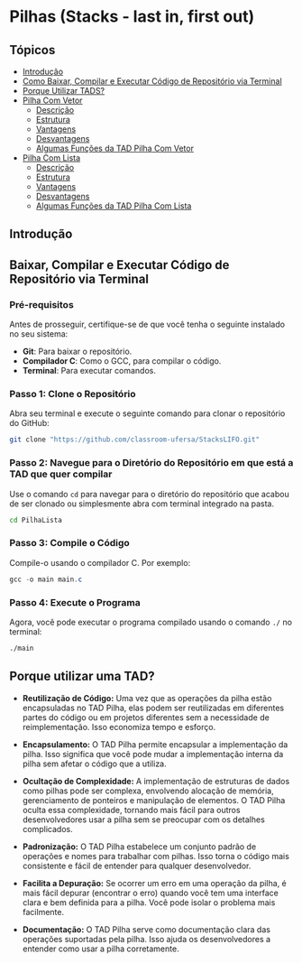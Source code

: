# Pilhas (Stacks - last in, first out)

## Tópicos
- [Introdução](#introdução)
- [Como Baixar, Compilar e Executar Código de Repositório via Terminal](#baixar-compilar-e-executar-código-de-repositório-via-terminal)
- [Porque Utilizar TADS?](#porque-utilizar-uma-tad)
- [Pilha Com Vetor](#pilha-com-vetor)
  - [Descrição](#descrição-pilha-com-vetor)
  - [Estrutura](#estrutura-pilha-com-vetor)
  - [Vantagens](#vantagens-pilha-com-vetor)
  - [Desvantagens](#desvantagens-pilha-com-vetor)
  - [Algumas Funções da TAD Pilha Com Vetor](#algumas-funções-da-tad-pilhavet)
- [Pilha Com Lista](#pilha-com-lista)
  - [Descrição](#descrição-pilha-com-lista)
  - [Estrutura](#estrutura-pilha-com-lista)
  - [Vantagens](#vantagens-pilha-com-lista)
  - [Desvantagens](#desvantagens-pilha-com-lista)
  - [Algumas Funções da TAD Pilha Com Lista](#algumas-funções-da-tad-pilhalist)

## Introdução

## Baixar, Compilar e Executar Código de Repositório via Terminal

### Pré-requisitos

Antes de prosseguir, certifique-se de que você tenha o seguinte instalado no seu sistema:

- **Git**: Para baixar o repositório.
- **Compilador C**: Como o GCC, para compilar o código.
- **Terminal**: Para executar comandos.

### Passo 1: Clone o Repositório

Abra seu terminal e execute o seguinte comando para clonar o repositório do GitHub:

```bash
git clone "https://github.com/classroom-ufersa/StacksLIFO.git"
```

### Passo 2: Navegue para o Diretório do Repositório em que está a TAD que quer compilar

Use o comando `cd` para navegar para o diretório do repositório que acabou de ser clonado ou simplesmente abra com terminal integrado na pasta.

```bash
cd PilhaLista
```

### Passo 3: Compile o Código

Compile-o usando o compilador C. Por exemplo:

```powershell
gcc -o main main.c
```

### Passo 4: Execute o Programa

Agora, você pode executar o programa compilado usando o comando `./` no terminal:

```bash
./main
```

## Porque utilizar uma TAD?

- **Reutilização de Código:** Uma vez que as operações da pilha estão encapsuladas no TAD Pilha, elas podem ser reutilizadas em diferentes partes do código ou em projetos diferentes sem a necessidade de reimplementação. Isso economiza tempo e esforço.

- **Encapsulamento:** O TAD Pilha permite encapsular a implementação da pilha. Isso significa que você pode mudar a implementação interna da pilha sem afetar o código que a utiliza.

- **Ocultação de Complexidade:** A implementação de estruturas de dados como pilhas pode ser complexa, envolvendo alocação de memória, gerenciamento de ponteiros e manipulação de elementos. O TAD Pilha oculta essa complexidade, tornando mais fácil para outros desenvolvedores usar a pilha sem se preocupar com os detalhes complicados.

- **Padronização:** O TAD Pilha estabelece um conjunto padrão de operações e nomes para trabalhar com pilhas. Isso torna o código mais consistente e fácil de entender para qualquer desenvolvedor.

- **Facilita a Depuração:** Se ocorrer um erro em uma operação da pilha, é mais fácil depurar (encontrar o erro) quando você tem uma interface clara e bem definida para a pilha. Você pode isolar o problema mais facilmente.

- **Documentação:** O TAD Pilha serve como documentação clara das operações suportadas pela pilha. Isso ajuda os desenvolvedores a entender como usar a pilha corretamente.